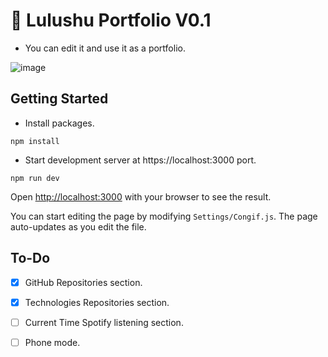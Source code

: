 #  💚 Lulushu Portfolio V0.1

- You can edit it and use it as a portfolio. 

![image](https://github.com/luluwux/Portfolio-V01/assets/87658293/601c5b6a-0603-4bce-b99a-063bd8217b6a)


## Getting Started

- Install packages.
```
npm install
```
- Start development server at https://localhost:3000 port.
```
npm run dev
```

Open [http://localhost:3000](http://localhost:3000) with your browser to see the result.

You can start editing the page by modifying `Settings/Congif.js`. The page auto-updates as you edit the file.

## To-Do

- [x] GitHub Repositories section.
- [x] Technologies Repositories section.
- [ ] Current Time Spotify listening section.
- [ ] Phone mode.



